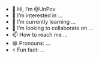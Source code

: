 - 👋 Hi, I’m @UnPov
- 👀 I’m interested in ...
- 🌱 I’m currently learning ...
- 💞️ I’m looking to collaborate on ...
- 📫 How to reach me ...
- 😄 Pronouns: ...
- ⚡ Fun fact: ...

<!---
UnPov/UnPov is a ✨ special ✨ repository because its `README.md` (this file) appears on your GitHub profile.
You can click the Preview link to take a look at your changes.
--->
